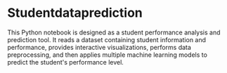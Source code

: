 # Studentdataprediction
This Python notebook is designed as a student performance analysis and prediction tool. It reads a dataset containing student information and performance, provides interactive visualizations, performs data preprocessing, and then applies multiple machine learning models to predict the student's performance level.
